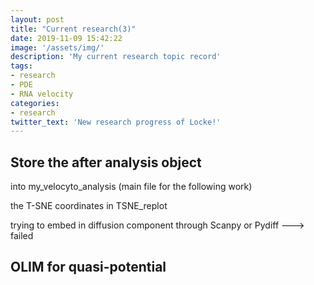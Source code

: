```yaml
---
layout: post
title: "Current research(3)"
date: 2019-11-09 15:42:22
image: '/assets/img/'
description: 'My current research topic record'
tags:
- research 
- PDE 
- RNA velocity 
categories:
- research 
twitter_text: 'New research progress of Locke!'
---
```


## Store the after analysis object

into my_velocyto_analysis (main file for the following work)

the T-SNE coordinates in TSNE_replot

trying to embed in diffusion component through Scanpy or Pydiff ---> failed

## OLIM for quasi-potential


